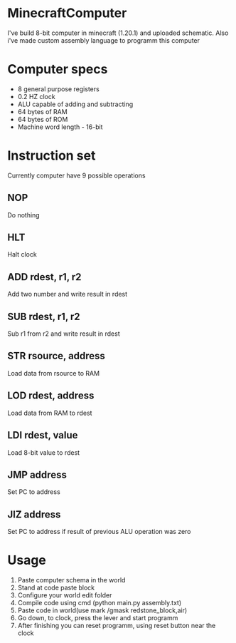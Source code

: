 # MinecraftComputer

I've build 8-bit computer in minecraft (1.20.1) and uploaded schematic. Also i've made custom assembly language to programm this computer 

# Computer specs

* 8 general purpose registers
* 0.2 HZ clock
* ALU capable of adding and subtracting
* 64 bytes of RAM
* 64 bytes of ROM
* Machine word length - 16-bit

# Instruction set
Currently computer have 9 possible operations

## NOP 
Do nothing
## HLT 
Halt clock
## ADD rdest, r1, r2 
Add two number and write result in rdest
## SUB rdest, r1, r2
Sub r1 from r2 and write result in rdest
## STR rsource, address
Load data from rsource to RAM 
## LOD rdest, address
Load data from RAM to rdest 
## LDI rdest, value
Load 8-bit value to rdest
## JMP address
Set PC to address
## JIZ address
Set PC to address if result of previous ALU operation was zero

# Usage
1. Paste computer schema in the world
2. Stand at code paste block
3. Configure your world edit folder
4. Compile code using cmd (python main.py assembly.txt)
5. Paste code in world(use mark /gmask redstone_block,air)
6. Go down, to clock, press the lever and start programm
7. After finishing you can reset programm, using reset button near the clock